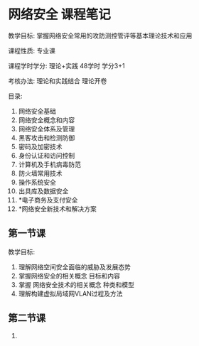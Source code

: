 # 网络安全 课程笔记

教学目标: 掌握网络安全常用的攻防测控管评等基本理论技术和应用

课程性质: 专业课

课程学时学分: 理论+实践 48学时 学分3+1

考核办法: 理论和实践结合 理论开卷

目录: 

1. 网络安全基础
2. 网络安全概念和内容
3. 网络安全体系及管理
4. 黑客攻击和检测防御
5. 密码及加密技术
6. 身份认证和访问控制
7. 计算机及手机病毒防范
8. 防火墙常用技术
9. 操作系统安全
10. 出具库及数据安全
11. *电子商务及支付安全
12. *网络安全新技术和解决方案



## 第一节课

教学目标: 

1. 理解网络空间安全面临的威胁及发展态势
2. 掌握网络安全的相关概念 目标和内容
3. 掌握 网络安全技术的相关概念 种类和模型
4.  理解构建虚拟局域网VLAN过程及方法

## 第二节课

1.  